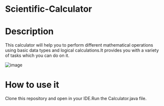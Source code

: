 # Scientific-Calculator

# Description
This calculator will help you to perform different mathematical operations 
using basic data types and logical calculations.It provides you with a variety
of tasks which you can do on it.

![image](https://user-images.githubusercontent.com/111692647/223571673-1ea9fd6a-a761-4155-ba42-f95d0a845d89.png)

# How to use it
Clone this repository and open in your IDE.Run the Calculator.java file.
